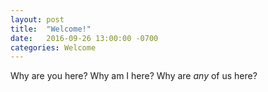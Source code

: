 ```yaml
---
layout: post
title:  "Welcome!"
date:   2016-09-26 13:00:00 -0700
categories: Welcome
---
```


Why are you here? Why am I here? Why are _any_ of us here?